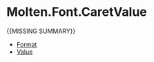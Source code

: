 ﻿  
# Molten.Font.CaretValue
{{MISSING SUMMARY}}
  
*  [Format](docs/Molten.Font/Molten/Font/CaretValue/Format.md)  
*  [Value](docs/Molten.Font/Molten/Font/CaretValue/Value.md)
